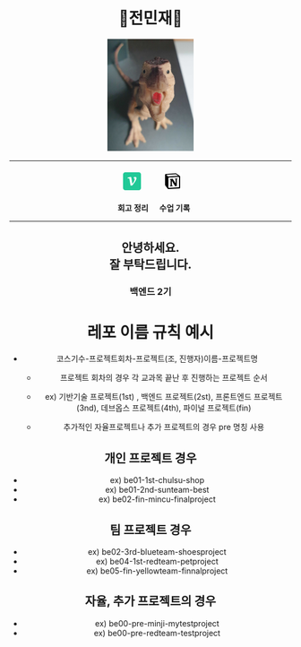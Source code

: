 <div align="center">  
<!--위에 align = center 가운데정렬 
<center>호잇</center> 이것도 됨 -->  


# 🦕전민재🦕
<img src='./우와와.PNG' height="200">  

---
#### &nbsp;&nbsp;[<img src='./velog.png'>](https://velog.io/@ingjeon) &nbsp; &ensp; &emsp; &nbsp;[<img src='./notion.png'>](https://ingjeon.notion.site/TIL-018d59cfac0c4e7c965d06ea307897f0?pvs=4)  
&nbsp; &nbsp;**회고 정리** &nbsp; &nbsp; **수업 기록**

---

**안녕하세요.**  
**잘 부탁드립니다.**  
---

### 백엔드 2기
# 레포 이름 규칙 예시
- 코스기수-프로젝트회차-프로젝트(조, 진행자)이름-프로젝트명

  - 프로젝트 회차의 경우 각 교과목 끝난 후 진행하는 프로젝트 순서
  - ex) 기반기술 프로젝트(1st) , 백엔드 프로젝트(2st), 프론트엔드 프로젝트(3nd), 데브옵스 프로젝트(4th), 파이널 프로젝트(fin)
 
  - 추가적인 자율프로젝트나 추가 프로젝트의 경우 pre 명칭 사용
 

## 개인 프로젝트 경우
  - ex) be01-1st-chulsu-shop
  - ex) be01-2nd-sunteam-best
  - ex) be02-fin-mincu-finalproject
   

## 팀 프로젝트 경우
 - ex) be02-3rd-blueteam-shoesproject
 - ex) be04-1st-redteam-petproject
 - ex) be05-fin-yellowteam-finnalproject

## 자율, 추가 프로젝트의 경우
  - ex) be00-pre-minji-mytestproject
  - ex) be00-pre-redteam-testproject




</div> 



